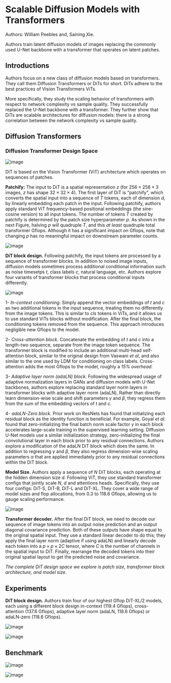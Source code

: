 # Scalable Diffusion Models with Transformers

Authors: William Peebles and, Saining Xie.

Authors train latent diffusion models of images replacing the commonly used U-Net backbone with a transformer that operates on latent patches.

## Introductions

Authors focus on a new class of diffusion models based on transformers. They call them Diffusion Transformers or DiTs for short. DiTs adhere to the best practices of Vision Transformers ViTs.

More specifically, they study the scaling behavior of transformers with respect to network complexity vs sample quality. They successfully replaced the U-Net backbone with a transformer. They further show that DiTs are scalable architectures for diffusion models: there is a strong correlation between the network complexity vs sample quality.

## Diffusion Transformers

### Diffusion Transformer Design Space

![image](https://user-images.githubusercontent.com/59775002/209646034-9e9b2e61-47b9-4f83-a71e-df9bc6956d3c.png)

DiT is based on the Vision Transformer (ViT) architecture which operates on sequences of patches.

**Patchify:** The input to DiT is a spatial representation $z$ (for $256 × 256 ×  3$ images, $z$ has shape $32  × 32  × 4$). The first layer of DiT is "patchify", which converts the spatial input into a sequence of $T$ tokens, each of dimension $d$, by linearly embedding each patch in the input. Following patchify, authors apply standard ViT frequency-based positional embeddings (the sine-cosine version) to all input tokens. The number of tokens $T$ created by patchify is determined by the patch size hyperparameter $p$. As shown in the next Figure, halving $p$ will quadruple $T$, and this *at least* quadruple total transformer Gflops. Although it has a significant impact on Gflops, note that changing $p$ has no meaningful impact on downstream parameter counts.

![image](https://user-images.githubusercontent.com/59775002/209646194-ba48fc8b-16b4-4a5a-894d-8c3dd1eaaf64.png)

**DiT block design.** Following patchify, the input tokens are processed by a sequence of transformer blocks. In addition to noised image inputs, diffusion models sometimes process additional conditional information such as noise timesetps $t$, class labels $c$, natural language, etc. Authors explore four variants of transformer blocks that process conditional inputs differently.

![image](https://user-images.githubusercontent.com/59775002/209646247-a63c77b5-91a8-4a1f-8606-528a1bc412e5.png)

1- *In-context conditioning*. Simply append the vector embeddings of $t$ and $c$ as two additional tokens in the input sequence, treating them no differently from the image tokens. This is similar to $cls$ tokens in ViTs, and it allows us to use standard ViTs blocks without modification. After the final block, the conditioning tokens removed from the sequence. This approach introduces negligible new Gflops to the model.

2- *Cross-attention block*. Concatenate the embedding of $t$ and $c$ into a length-two sequence, separate from the image token sequence. The transformer block is modified to include an additional multi-head self-attention block, similar to the original design from Vaswani *et al*, and also similar to the one used by LDM for conditioning on class labels. Cross-attention adds the most Gflops to the model, roughly a *15% overhead.*

3- *Adaptive layer norm (adaLN) block.* Following the widespread usage of adaptive normalization layers in GANs and diffusion models with U-Net backbones, authors explore replacing standard layer norm layers in transformer blocks with adaptive layer norm (adaLN), Rather than directly learn dimension-wise scale and shift parameters $γ$ and $β$, they regress them from the sum of the embedding vectors of $t$ and $c$.

4- *adaLN-Zero block*. Prior work on ResNets has found that initializing each residual block as the identity function is beneficial. For example, Goyal *et al*. found that zero-initializing the final batch norm scale factor $γ$ in each block accelerates large-scale training in the supervised learning setting. Diffusion U-Net models use a similar initialization strategy, zero-initializing the final convolutional layer in each block prior to any residual connections. Authors explore a modification of the adaLN DiT block which does the same. In addition to regressing $γ$ and $β$, they also regress dimension-wise scaling parameters $α$ that are applied immediately prior to any residual connections within the DiT block.

**Model Size.** Authors apply a sequence of $N$ DiT blocks, each operating at the hidden dimension size $d$. Following ViT, they use standard transformer configs that jointly scale $N$, $d$ and attentions heads. Specifically, they use four configs: DiT-S, DiT-B, DiT-L and DiT-XL. They cover a wide range of model sizes and flop allocations, from 0.3 to 118.6 Gflops, allowing us to gauge scaling performance.

![image](https://user-images.githubusercontent.com/59775002/209646764-d039eeca-cb45-43bc-aab0-83a783fbcefa.png)

**Transformer decoder.** After the final DiT block, we need to decode our sequence of image tokens into an output noise prediction and an output diagonal covariance prediction. Both of these outputs have shape equal to the original spatial input. They use a standard linear decoder to do this; they apply the final layer norm (adaptive if using adaLN) and linearly decode each token into a $p×p×2C$ tensor, where $C$ is the number of channels in the spatial input to DiT. Finally, rearrange the decoded tokens into their original spatial layout to get the predicted noise and covariance.

*The complete DiT design space we explore is patch size,
transformer block architecture, and model size.*

## Experiments

**DiT block design.** Authors train four of our highest Gflop DiT-XL/2 models, each using a different block design in-context (119.4 Gflops), cross-attention (137.6 Gflops), adaptive layer norm (adaLN, 118.6 Gflops) or adaLN-zero (118.6 Gflops).

![image](https://user-images.githubusercontent.com/59775002/209647643-c47f3157-8993-4ff9-8fb9-24915813ea72.png)


![image](https://user-images.githubusercontent.com/59775002/209647708-ce8f0389-ef72-49b1-9bd8-94dd78353511.png)



## Benchmark

![image](https://user-images.githubusercontent.com/59775002/209647917-c45678e8-6a4d-45e7-a083-613658ae0cbb.png)


![image](https://user-images.githubusercontent.com/59775002/209647978-8e1970fe-404d-47eb-8450-47128ed89a44.png)
